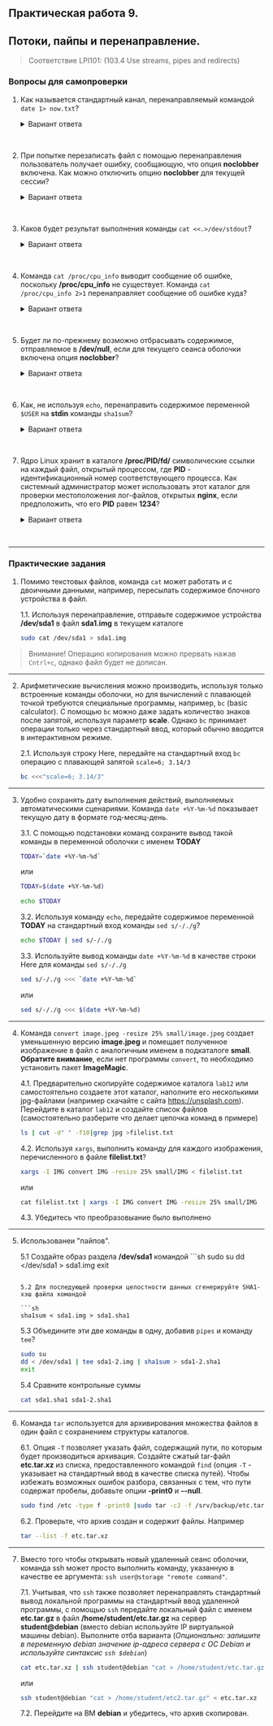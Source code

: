 ## Практическая работа 9. 
## Потоки, пайпы и перенаправление.

> Соответствие LPI101: (103.4 Use streams, pipes and redirects)

### Вопросы для самопроверки


1. Как называется стандартный канал, перенаправляемый командой `date 1> now.txt`?
    <details>
    <summary>Вариант ответа</summary>

    Стандартный вывод или **stdout**
    
    </details>
<br> 


2. При попытке перезаписать файл с помощью перенаправления пользователь получает ошибку, сообщающую, что опция **noclobber** включена. Как можно отключить опцию **noclobber** для текущей сессии?
    <details>
    <summary>Вариант ответа</summary>

    `set +C` или `set +o noclobber
    
    </details>
<br> 


3. Каков будет результат выполнения команды `cat <<.>/dev/stdout`?
    <details>
    <summary>Вариант ответа</summary>

    Bash перейдет в режим ввода Heredoc и выйдет из него, когда в строке появится точка. Набранный текст будет перенаправлен в **stdout** (выведен на экран).
    
    </details>
<br> 


4. Команда `cat /proc/cpu_info` выводит сообщение об ошибке, поскольку **/proc/cpu_info** не существует. Команда `cat /proc/cpu_info 2>1` перенаправляет сообщение об ошибке куда?
    <details>
    <summary>Вариант ответа</summary>

    К файлу с именем **1** в текущем каталоге.
    
    </details>
<br>    


5. Будет ли по-прежнему возможно отбрасывать содержимое, отправляемое в **/dev/null**, если для текущего сеанса оболочки включена опция **noclobber**?
    <details>
    <summary>Вариант ответа</summary>

    Да. **/dev/null** - это специальный файл, на который не действует **noclobber**.
    
    </details>
<br> 


6. Как, не используя `echo`, перенаправить содержимое переменной `$USER` на **stdin** команды `sha1sum`?
    <details>
    <summary>Вариант ответа</summary>

    ```sh
    $ sha1sum <<<$USER
    ```
    
    </details>
<br> 


7. Ядро Linux хранит в каталоге **/proc/PID/fd/** символические ссылки на каждый файл, открытый процессом, где **PID** - идентификационный номер соответствующего процесса. Как системный администратор может использовать этот каталог для проверки местоположения лог-файлов, открытых **nginx**, если предположить, что его **PID** равен **1234**?
    <details>
    <summary>Вариант ответа</summary>

    Выполнив команду 
    ```sh
    ls -l /proc/1234/fd
    ```
    вы увидите цели каждой символической ссылки в каталоге.
    
    </details>
<br> 







---
### Практические задания

1. Помимо текстовых файлов, команда `cat` может работать и с двоичными данными, например, пересылать содержимое блочного устройства в файл. 

    1.1. Используя перенаправление, отправьте содержимое устройства **/dev/sda1** в файл **sda1.img** в текущем каталоге
    ```sh
    sudo cat /dev/sda1 > sda1.img
    ```
> Внимание! Операцию копирования можно прервать нажав `Cntrl+c`, однако файл будет не дописан.

---
2. Арифметические вычисления можно производить, используя только встроенные команды оболочки, но для вычислений с плавающей точкой требуются специальные программы, например, `bc` (basic calculator). С помощью `bc` можно даже задать количество знаков после запятой, используя параметр **scale**. Однако `bc` принимает операции только через стандартный ввод, который обычно вводится в интерактивном режиме. 

    2.1. Используя строку Here, передайте на стандартный вход `bc` операцию с плавающей запятой `scale=6; 3.14/3`
    ```sh
    bc <<<"scale=6; 3.14/3"
    ```

---
3.  Удобно сохранять дату выполнения действий, выполняемых автоматическими сценариями. Команда `date +%Y-%m-%d` показывает текущую дату в формате год-месяц-день. 

    3.1. C помощью подстановки команд сохраните вывод такой команды в переменной оболочки с именем **TODAY**
    ```sh
    TODAY=`date +%Y-%m-%d`
    ```

    или
    ```sh
    TODAY=$(date +%Y-%m-%d)
    ```
    ```sh
    echo $TODAY
    ```

    3.2. Используя команду `echo`, передайте содержимое переменной **TODAY** на стандартный вход команды `sed s/-/./g`?
    ```sh
    echo $TODAY | sed s/-/./g
    ```

    3.3.  Используйте вывод команды `date +%Y-%m-%d` в качестве строки Here для команды `sed s/-/./g`
    ```sh
    sed s/-/./g <<< `date +%Y-%m-%d`
    ```
    или
    ```sh
    sed s/-/./g <<< $(date +%Y-%m-%d)
    ```

---
4.  Команда `convert image.jpeg -resize 25% small/image.jpeg` создает уменьшенную версию **image.jpeg** и помещает полученное изображение в файл с аналогичным именем в подкаталоге **small**. **Обратите внимание**, если нет программы `convert`, то необходимо установить пакет **ImageMagic**.

    4.1. Предварительно скопируйте содержимое каталога `lab12` или самостоятельно создаете этот каталог, наполните его несколькими jpg-файлами (например скачайте с сайта https://unsplash.com). Перейдите в каталог `lab12` и создайте список файлов (самостоятельно разберите что делает цепочка команд в примере)

    ```sh
    ls | cut -d" " -f10|grep jpg >filelist.txt
    ```

    4.2. Используя `xargs`, выполнить команду для каждого изображения, перечисленного в файле **filelist.txt**?
    ```sh
    xargs -I IMG convert IMG -resize 25% small/IMG < filelist.txt
    ```
    
    или
    
    ```sh
    сat filelist.txt | xargs -I IMG convert IMG -resize 25% small/IMG
    ```
    
    4.3. Убедитесь что преобразовыание было выполнено

---
5. Использованеи "пайпов".
   
    5.1  Создайте образ раздела **/dev/sda1** командой 
        ```sh
    sudo su
    dd </dev/sda1 > sda1.img
    exit
    ``` 

    5.2 Для последующей проверки целостности данных сгенерируйте SHA1-хэш файла командой 

    ```sh
    sha1sum < sda1.img > sda1.sha1
    ```

    5.3 Объедините эти две команды в одну, добавив `pipes` и команду `tee`?
    ```sh
    sudo su
    dd < /dev/sda1 | tee sda1-2.img | sha1sum > sda1-2.sha1
    exit
    ```
    5.4  Сравните контрольные суммы
    ```sh
    cat sda1.sha1 sda1-2.sha1
    ```

---
6.  Команда `tar` используется для архивирования множества файлов в один файл с сохранением структуры каталогов.

    6.1. Опция `-T` позволяет указать файл, содержащий пути, по которым будет производиться архивация. Создайте сжатый tar-файл **etc.tar.xz** из списка, предоставленного командой `find` (опция `-T` - указывает на стандартный ввод в качестве списка путей). Чтобы избежать возможных ошибок разбора, связанных с тем, что пути содержат пробелы, добавьте опции **-print0** и **--null**.

    ```sh
    sudo find /etc -type f -print0 |sudo tar -cJ -f /srv/backup/etc.tar.xz -null -T -
    ```

    6.2. Проверьте, что архив создан и содержит файлы. Например
    ```sh
    tar --list -f etc.tar.xz
    ```

---
7. Вместо того чтобы открывать новый удаленный сеанс оболочки, команда ssh может просто выполнить команду, указанную в качестве ее аргумента: `ssh user@storage "remote command"`. 

    7.1. Учитывая, что `ssh` также позволяет перенаправлять стандартный вывод локальной программы на стандартный ввод удаленной программы, с помощью `ssh` передайте локальный файл с именем **etc.tar.gz** в файл **/home/student/etc.tar.gz** на сервер **student@debian** (вместо debian используйте IP виртуальной машины debian). 
Выполните отба варианта (*Опционально: запишите в переменную debian значение ip-адреса сервера с ОС Debian и используйте синтаксис `ssh $debian`*)
    ```sh
    cat etc.tar.xz | ssh student@debian "cat > /home/student/etc.tar.gz"
    ```
    или
    ```sh
    ssh student@debian "cat > /home/student/etc2.tar.gz" < etc.tar.xz
    ```
    
    7.2. Перейдите на ВМ **debian** и убедитесь, что архив скопирован.
